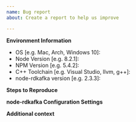 ```yaml
---
name: Bug report
about: Create a report to help us improve

---
```


**Environment Information**
 - OS [e.g. Mac, Arch, Windows 10]: 
 - Node Version [e.g. 8.2.1]:
 - NPM Version [e.g. 5.4.2]:
 - C++ Toolchain [e.g. Visual Studio, llvm, g++]:
 - node-rdkafka version [e.g. 2.3.3]:

**Steps to Reproduce**

**node-rdkafka Configuration Settings**


**Additional context**
